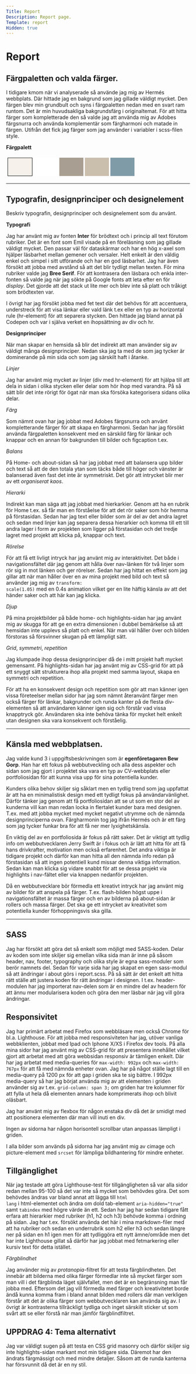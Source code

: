 ```yaml
---
Title: Report
Description: Report page.
Template: report
Hidden: true
---
```


Report
==========================

## Färgpaletten och valda färger.

I tidigare kmom när vi analyserade så använde jag mig av Hermés webbplats. Där hittade jag en bakgrund som jag gillade väldigt mycket. Den färgen blev min grundbult och syns i färgpaletten nedan med en svart ram runtom. Det är min huvudsakliga bakgrundsfärg i originaltemat. För att hitta färger som kompletterade den så valde jag att använda mig av Adobes färgsnurra och använda komplementär som färgharmoni och matade in färgen. Utifrån det fick jag färger som jag använder i variabler i scss-filen style.

<p><strong>Färgpalett</strong></p>
<table style="border-spacing: 4px; border-collapse: separate">
<tr>
<td style="height: 50px; width: 50px; border: 1px #000 solid; background-color: #f6f1eb">
</td><td style="height: 50px; width: 50px; background-color: #fff">
</td><td style="height: 50px; width: 50px; background-color: #a89e91">
</td><td style="height: 50px; width: 50px; background-color: #cabead">
</td><td style="height: 50px; width: 50px; background-color: #809ba8">
</td></tr>
</table>


<div class="sb sb-home">
      <small></small>
      <hr class="section-break-3" />
</div>

## Typografin, designprinciper och designelement
Beskriv typografin, designprinciper och designelement som du använt.

**Typografi**

Jag har använt mig av fonten **Inter** för brödtext och i princip all text förutom rubriker. Det är en font som Emil visade på en föreläsning som jag gillade väldigt mycket. Den passar väl för dataskärmar och har en hög x-axel som hjälper läsbarhet mellan gemener och versaler. Helt enkelt är den väldig enkel och simpel i sitt utförande och har en god läsbarhet. Jag har även försökt att jobba med avstånd så att det blir tydligt mellan texten.
För mina rubriker valde jag **Bree Serif**. För att kontrasera den läsbara och enkla inter-fonten så valde jag när jag sökte på Google fonts att leta efter en för *display*. Det gjorde att det stack ut lite mer och blev inte så platt och tråkigt som brödtexten var.

I övrigt har jag försökt jobba med fet text där det behövs för att accentuera, understreck för att visa länkar eller vald länk t.ex eller en typ av horizontal rule (hr-element) för att separera stycken. Den hittade jag bland annat på Codepen och var i själva verket en ihopsättning av div och hr.

**Designprinciper**

När man skapar en hemsida så blir det indirekt att man använder sig av väldigt många designprinciper. Nedan ska jag ta med de som jag tycker är dominerande på min sida och som jag särskilt haft i åtanke.

*Linjer*

Jag har använt mig mycket av linjer (div med hr-element) för att hjälpa till att dela in sidan i olika stycken eller delar som hör ihop med varandra. På så sätt blir det inte rörigt för ögat när man ska försöka kategorisera sidans olika delar.

*Färg*

Som nämnt ovan har jag jobbat med Adobes färgsnurra och använt kompletterande färger för att skapa en färgharmoni. Sedan har jag försökt använda färgpaletten konsekvent med en särskild färg för länkar och knappar och en annan för bakgrunden till bilder och figcaption t.ex.

*Balans*

På Home- och about-sidan så har jag jobbat med att balansera upp bilder och text så att de den totala ytan som täcks både till höger och vänster är balanserad även fast det inte är symmetriskt. Det gör att intrycket blir mer av ett *organiserat kaos*.

*Hierarki*

Indirekt kan man säga att jag jobbat med hierkarkier. Genom att ha en rubrik för Home t.ex. så får man en förståelse för att det rör saker som hör hemma på förstasidan. Sedan har jag text eller bilder som är del av det andra lagret och sedan med linjer kan jag separera dessa hierarkier och komma till ett till andra lager i form av projekten som ligger på förstasidan och det tredje lagret med projekt att klicka på, knappar och text.

*Rörelse*

För att få ett livligt intryck har jag använt mig av interaktivitet. Det både i navigationsfältet där jag genom att hålla över nav-länken för två linjer som rör sig in mot länken och ger rörelser. Sedan har jag hittat en effekt som jag gillar att när man håller över en av mina projekt med bild och text så använder jag mig av <code>transform: scale(1.05)</code> med en 0.4s animation vilket ger en lite häftig känsla av att det händer saker och att här kan jag klicka.

*Djup*

På mina projektbilder på både home- och highlights-sidan har jag använt mig av skugga för att ge en extra dimensionen i dubbel bemärkelse så att hemsidan inte upplevs så platt och enkel. När man väl håller över och bilden förstoras så försvinner skugan på ett lämpligt sätt.

*Grid*, *symmetri*, *repetition*

Jag klumpade ihop dessa designprinciper då de i mitt projekt haft mycket gemensamt. På highlights-sidan har jag använt mig av CSS-grid för att på ett snyggt sätt strukturera ihop alla projekt med samma layout, skapa en symmetri och repetition. 

För att ha en konsekvent design och repetition som gör att man känner igen vissa företeelser mellan sidor har jag som nämnt återanvänt färger men också färger för länkar, bakgrunder och runda kanter på de flesta div-elementen så att användaren känner igen sig och förstår vad vissa knapptryck gör. Användaren ska inte behöva tänka för mycket helt enkelt utan designen ska vara konsekvent och förståelig.



<div class="sb sb-home">
      <small></small>
      <hr class="section-break-3" />
</div>

## Känsla med webbplatsen.

Jag valde kund 3 i uppgiftsbeskrivningen som är **egenföretagaren Bew Gorp**. Han har ett fokus på webbutveckling och alla dess aspekter och sidan som jag gjort i projektet ska vara en typ av CV-webbplats eller portfoliosidan för att kunna visa upp för sina potentiella kunder.

Kunders olika behov skiljer sig såklart men en tydlig trend som jag uppfattat är att ha en minimalistisk design med ett tydligt fokus på användarvänlighet. Därför tänker jag genom att få portfoliosidan att se ut som en stor del av kunderna vill kan man redan locka in flertalet kunder bara med designen. T.ex. med att jobba mycket med mycket negativt utrymme och de nämnda designprinciperna ovan. Färgharmonin tog jag ifrån Hermés och är ett färg som jag tycker funkar bra för att få ner mer lyxighetskänsla.

En viktig del av en portfoliosida är fokus på rätt saker. Det är viktigt att tydlig info om webbutvecklaren Jerry Swift är i fokus och är lätt att hitta för att få hans drivkrafter, motivation men också erfarenhet. Det andra viktiga är tidigare projekt och därför kan man hitta all den nämnda info redan på förstasidan så att ingen potentiell kund missar denna viktiga information. Sedan kan man klicka sig vidare snabbt för att se dessa projekt via highlights i nav-fältet eller via knappen nedanför projekten. 

Då en webbutvecklare bör förmedla ett kreativt intryck har jag använt mig av bilder för att anspela på färger. T.ex. flash-bilden högst uppe i navigationsfältet är massa färger och en av bilderna på about-sidan är rollers och massa färger. Det ska ge ett intrycket av kreativitet som potentiella kunder förhoppningsvis ska gilla. 

<div class="sb sb-home">
      <small></small>
      <hr class="section-break-3" />
</div>

## SASS 

Jag har försökt att göra det så enkelt som möjligt med SASS-koden. Delar av koden som inte skiljer sig emellan vilka sida man är inne på såsom header, nav, footer, typography och olika style är egna sass-moduler som berör namnets del. Sedan för varje sida har jag skapat en egen sass-modul så att ändringar i about görs i report.scss. På så sätt är det enkelt att hitta rätt ställe att justera koden för rätt ändringar i designen. I t.ex. header-modulen har jag importerat nav-delen som är en mindre del av headern för att ännu mer modularisera koden och göra den mer läsbar när jag vill göra ändringar.


## Responsivitet

Jag har primärt arbetat med Firefox som webbläsare men också Chrome för bl.a. Lighthouse. För att jobba med responsiviteten har jag, utöver vanliga webbklienten, jobbat med Ipad och Iphone X/XS i Firefox dev tools. På alla mina sidor har jag använt mig av CSS-grid för att presentera innehållet vilket gjort att arbetat med att göra webbsidan responsiv är tämligen enkelt. Där har jag arbetat med media-queries för <code>max-width: 992px</code> och <code>max-width: 767px</code> för att få med nämnda enheter ovan. Jag har på något ställe lagt till en media-query på 1200 px för att gap i griden ska te sig bättre. I 992px media-query så har jag börjat använda mig av att elementen i griden använder sig av t.ex. <code>grid-column: span 3;</code> om griden har tre kolumner för att fylla ut hela då elementen annars hade komprimerats ihop och blivit oläsbart.

Jag har använt mig av flexbox för någon enstaka div då det är smidigt med att positionera elementen där man vill inuti en div.

Ingen av sidorna har någon horisontell scrollbar utan anpassas lämpligt i griden.

I alla bilder som används på sidorna har jag använt mig av cimage och picture-element med <code>srcset</code> för lämpliga bildhantering för mindre enheter.


## Tillgänglighet 

När jag testade att göra Lighthouse-test för tillgängligheten så var alla sidor redan mellan 95-100 så det var inte så mycket som behövdes göra. Det som behövdes ändras var bland annat att lägga till <code>html lang</code> i html-elementet och ändra om dold tab-element <code>aria-hidden="true"</code> samt <code>tabindex</code> med högre värde än ett. Sedan har jag har sedan tidigare fått erfara att hierarkier med rubriker (h1, h2 och h3) behövde komma i ordning på sidan. Jag har t.ex. försökt använda det här i mina markdown-filer med att ha rubriker och sedan en underrubrik som h2 eller h3 och sedan längre ner på sidan en h1 igen men för att tydliggöra ett nytt ämne/område men det har inte Lighthouse gillat så därför har jag jobbat med fetmarkering eller kursiv text för detta istället.

*Färgblindhet*

Jag använder mig av *protanopia*-filtret för att testa färgblindheten. Det innebär att bilderna med olika färger förmedlar inte så mycket färger som man vill i det färgblinda läget självfallet, men det är en begränsning man får jobba med. Eftersom det jag vill förmedla med färger och kreativitetet borde ändå kunna komma fram i bland annat bilden med rollers där man verkligen förstår att det är olika färger som webbutvecklaren kan använda sig av. I övrigt är kontrasterna tillräckligt tydliga och inget särskilt sticker ut som svårt att se eller förstå när man jämför färgblindfiltret.  



## UPPDRAG 4: Tema alternativt

Jag var väldigt sugen på att testa en CSS grid masonry och därför skiljer sig inte highlights-sidan markant mot min tidigare sida. Däremot har den ändrats färgmässigt och med mindre detaljer. Såsom att de runda kanterna har försvunnit då det är en ny stil. 


